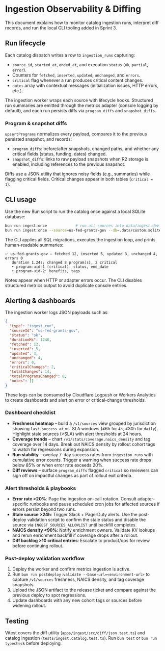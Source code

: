 # Ingestion Observability & Diffing

This document explains how to monitor catalog ingestion runs, interpret diff records, and run the local CLI tooling added in Sprint 3.

## Run lifecycle

Each catalog dispatch writes a row to `ingestion_runs` capturing:

- `source_id`, `started_at`, `ended_at`, and execution `status` (`ok`, `partial`, `error`).
- Counters for `fetched`, `inserted`, `updated`, `unchanged`, and `errors`.
- `critical` flag whenever a run produces critical content changes.
- `notes` array with contextual messages (initialization issues, HTTP errors, etc.).

The ingestion worker wraps each source with lifecycle hooks. Structured run summaries are emitted through the metrics adapter (console logging by default), and each run persists diffs via `program_diffs` and `snapshot_diffs`.

### Program & snapshot diffs

`upsertPrograms` normalizes every payload, compares it to the previous persisted snapshot, and records:

- `program_diffs`: before/after snapshots, changed paths, and whether any critical fields (status, funding, dates) changed.
- `snapshot_diffs`: links to raw payload snapshots when R2 storage is enabled, including references to the previous snapshot.

Diffs use a JSON utility that ignores noisy fields (e.g., summaries) while flagging critical fields. Critical changes appear in both tables (`critical = 1`).

## CLI usage

Use the new Bun script to run the catalog once against a local SQLite database:

```bash
bun run ingest:once             # run all sources into data/ingest.dev.sqlite
bun run ingest:once --source=us-fed-grants-gov --db=.data/custom.sqlite
```

The CLI applies all SQL migrations, executes the ingestion loop, and prints human-readable summaries:

```
✅ us-fed-grants-gov – fetched 12, inserted 5, updated 3, unchanged 4, errors 0
   duration 1.24s; changed 8 program(s), 2 critical
   • program-uid-1 (critical): status, end_date
   • program-uid-2: benefits, tags
```

Notes appear when HTTP or adapter errors occur. The CLI disables structured metrics output to avoid duplicate console entries.

## Alerting & dashboards

The ingestion worker logs JSON payloads such as:

```json
{
  "type": "ingest_run",
  "sourceId": "us-fed-grants-gov",
  "status": "ok",
  "durationMs": 1240,
  "fetched": 12,
  "inserted": 5,
  "updated": 3,
  "unchanged": 4,
  "errors": 0,
  "criticalChanges": 2,
  "totalChanges": 14,
  "totalProgramsChanged": 8,
  "notes": []
}
```

These logs can be consumed by Cloudflare Logpush or Workers Analytics to create dashboards and alert on error or critical-change thresholds.

### Dashboard checklist

- **Freshness heatmap** – build a `/v1/sources` view grouped by jurisdiction showing `last_success_at` vs. SLA windows (≤6h for `4h`, ≤30h for `daily`). Highlight stale sources (>SLA) with alert thresholds at 24 hours.
- **Coverage trends** – chart `/v1/stats/coverage.naics_density` and tag coverage over 14 days. Break out NAICS density by rollout cohort tags to watch for regressions during expansion.
- **Run stability** – overlay 7-day success rates from `ingestion_runs` with cumulative error counts. Trigger a warning when success rate drops below 85% or when error rate exceeds 20%.
- **Diff reviews** – surface `program_diffs` flagged `critical` so reviewers can sign off on impactful changes as part of rollout exit criteria.

### Alert thresholds & playbooks

- **Error rate >20%**: Page the ingestion on-call rotation. Consult adapter-specific runbooks and pause scheduled cron jobs for affected sources if errors persist beyond two runs.
- **Stale source >24h**: Trigger Slack + PagerDuty alerts. Use the post-deploy validation script to confirm the stale status and disable the source via `INGEST_SOURCES_ALLOWLIST` until backfill completes.
- **NAICS density <90%**: Notify enrichment owners. Validate KV lookups and rerun enrichment backfill if coverage drops after a rollout.
- **Diff backlog >10 critical entries**: Escalate to product/ops for review before continuing rollout.

### Post-deploy validation workflow

1. Deploy the worker and confirm metrics ingestion is active.
2. Run `bun run postdeploy:validate --base-url=<environment-url>` to capture `/v1/sources` freshness, NAICS density, and tag coverage snapshots.
3. Upload the JSON artifact to the release ticket and compare against the previous deploy to spot regressions.
4. Update dashboards with any new cohort tags or sources before widening rollout.

## Testing

Vitest covers the diff utility (`apps/ingest/src/diff/json.test.ts`) and catalog ingestion (`tests/ingest.catalog.test.ts`). Run `bun test` or `bun run typecheck` before deploying.
